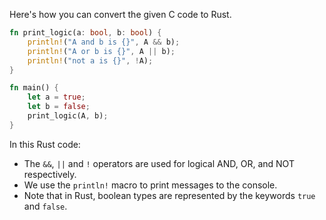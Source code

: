 Here's how you can convert the given C code to Rust.

```rust
fn print_logic(a: bool, b: bool) {
    println!("A and b is {}", A && b);
    println!("A or b is {}", A || b);
    println!("not a is {}", !A);
}

fn main() {
    let a = true;
    let b = false;
    print_logic(A, b);
}
```

In this Rust code:

- The `&&`, `||` and `!` operators are used for logical AND, OR, and NOT respectively.
- We use the `println!` macro to print messages to the console.
- Note that in Rust, boolean types are represented by the keywords `true` and `false`.
